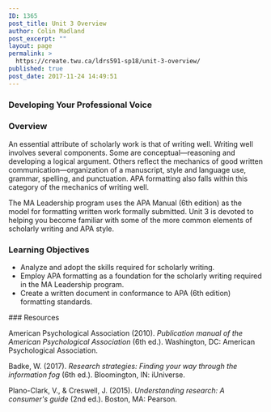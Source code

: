```yaml
---
ID: 1365
post_title: Unit 3 Overview
author: Colin Madland
post_excerpt: ""
layout: page
permalink: >
  https://create.twu.ca/ldrs591-sp18/unit-3-overview/
published: true
post_date: 2017-11-24 14:49:51
---
```

### Developing Your Professional Voice

### Overview

An essential attribute of scholarly work is that of writing well. Writing well involves several components. Some are conceptual—reasoning and developing a logical argument. Others reflect the mechanics of good written communication—organization of a manuscript, style and language use, grammar, spelling, and punctuation. APA formatting also falls within this category of the mechanics of writing well.

The MA Leadership program uses the APA Manual (6th edition) as the model for formatting written work formally submitted. Unit 3 is devoted to helping you become familiar with some of the more common elements of scholarly writing and APA style.

### Learning Objectives
<ul>
 	<li>Analyze and adopt the skills required for scholarly writing.</li>
 	<li>Employ APA formatting as a foundation for the scholarly writing required in the MA Leadership program.</li>
 	<li>Create a written document in conformance to APA (6th edition) formatting standards.</li>
</ul>
### Resources

American Psychological Association (2010). _Publication manual of the American Psychological Association_ (6th ed.). Washington, DC: American Psychological Association.

Badke, W. (2017). _Research strategies: Finding your way through the information fog_ (6th ed.). Bloomington, IN: iUniverse.

Plano-Clark, V., &amp; Creswell, J. (2015). _Understanding research: A consumer's guide_ (2nd ed.). Boston, MA: Pearson.